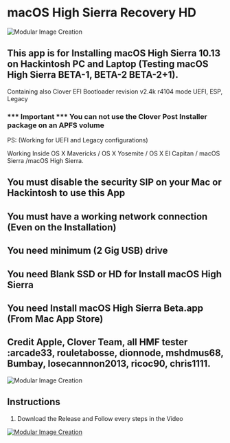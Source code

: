 # macOS High Sierra Recovery HD

![Modular Image Creation](https://i11.servimg.com/u/f11/18/50/18/69/applet13.png)



## This app is for Installing macOS High Sierra 10.13 on Hackintosh PC and Laptop (Testing macOS High Sierra BETA-1, BETA-2 BETA-2+1).



Containing also Clover EFI Bootloader revision v2.4k r4104 mode UEFI, ESP, Legacy 
### *** Important *** You can not use the Clover Post Installer package on an APFS volume

PS: (Working for UEFI and Legacy configurations)

Working Inside OS X Mavericks / OS X Yosemite / OS X El Capitan / macOS Sierra /macOS High Sierra.

## You must disable the security SIP on your Mac or Hackintosh to use this App

## You must have a working network connection (Even on the Installation)

## You need minimum (2 Gig USB) drive

## You need Blank SSD or HD for Install macOS High Sierra
 
## You need Install macOS High Sierra Beta.app (From Mac App Store)
 
## Credit Apple, Clover Team, all HMF tester :arcade33, rouletabosse, dionnode, mshdmus68, Bumbay, Iosecannnon2013, ricoc90, chris1111.


![Modular Image Creation](https://i11.servimg.com/u/f11/18/50/18/69/captur48.png)

## Instructions

1. Download the Release and Follow every steps in the Video

[![Modular Image Creation](https://i11.servimg.com/u/f11/18/50/18/69/camera10.png)](https://www.youtube.com/watch?v=D9pt8X0SHGU)
